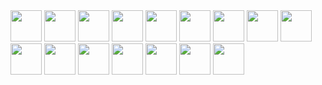   <img src="https://github.com/sk1ppi/sk1ppi/assets/121653522/dd5d452e-093e-4e0f-b70f-6252edfd170b" width="50">
  <img src="https://github.com/sk1ppi/sk1ppi/assets/121653522/dd5d452e-093e-4e0f-b70f-6252edfd170b" width="50">
  <img src="https://github.com/sk1ppi/sk1ppi/assets/121653522/dd5d452e-093e-4e0f-b70f-6252edfd170b" width="50">
  <img src="https://github.com/sk1ppi/sk1ppi/assets/121653522/dd5d452e-093e-4e0f-b70f-6252edfd170b" width="50">
  <img src="https://github.com/sk1ppi/sk1ppi/assets/121653522/dd5d452e-093e-4e0f-b70f-6252edfd170b" width="50">
  <img src="https://github.com/sk1ppi/sk1ppi/assets/121653522/dd5d452e-093e-4e0f-b70f-6252edfd170b" width="50">
  <img src="https://github.com/sk1ppi/sk1ppi/assets/121653522/dd5d452e-093e-4e0f-b70f-6252edfd170b" width="50">
  <img src="https://github.com/sk1ppi/sk1ppi/assets/121653522/dd5d452e-093e-4e0f-b70f-6252edfd170b" width="50">
  <img src="https://github.com/sk1ppi/sk1ppi/assets/121653522/dd5d452e-093e-4e0f-b70f-6252edfd170b" width="50">
  <img src="https://github.com/sk1ppi/sk1ppi/assets/121653522/dd5d452e-093e-4e0f-b70f-6252edfd170b" width="50">
  <img src="https://github.com/sk1ppi/sk1ppi/assets/121653522/dd5d452e-093e-4e0f-b70f-6252edfd170b" width="50">
  <img src="https://github.com/sk1ppi/sk1ppi/assets/121653522/dd5d452e-093e-4e0f-b70f-6252edfd170b" width="50">
  <img src="https://github.com/sk1ppi/sk1ppi/assets/121653522/dd5d452e-093e-4e0f-b70f-6252edfd170b" width="50">
  <img src="https://github.com/sk1ppi/sk1ppi/assets/121653522/dd5d452e-093e-4e0f-b70f-6252edfd170b" width="50">
  <img src="https://github.com/sk1ppi/sk1ppi/assets/121653522/dd5d452e-093e-4e0f-b70f-6252edfd170b" width="50">
  <img src="https://github.com/sk1ppi/sk1ppi/assets/121653522/dd5d452e-093e-4e0f-b70f-6252edfd170b" width="50">


